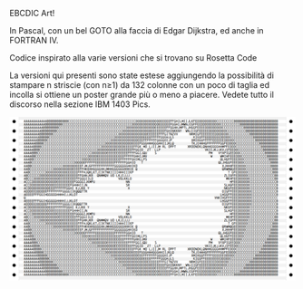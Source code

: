 EBCDIC Art!

In Pascal, con un bel GOTO alla faccia di Edgar Dijkstra, ed anche in FORTRAN IV.

Codice inspirato alla varie versioni che si trovano su Rosetta Code

La versioni qui presenti sono state estese aggiungendo la possibilità di stampare n striscie (con n≥1) da 132 colonne
con un poco di taglia ed incolla si ottiene un poster grande più o meno a piacere. Vedete tutto il discorso
nella sezione IBM 1403 Pics.

![Output](https://github.com/MarcoVerpelli/Sorgenti-Mainframe/blob/master/MandelbrotSet/OUTPUT.png)
